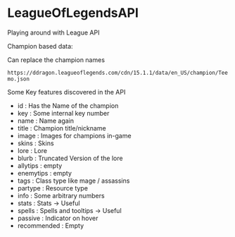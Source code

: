 # LeagueOfLegendsAPI
Playing around with League API

Champion based data:

Can replace the champion names

```https://ddragon.leagueoflegends.com/cdn/15.1.1/data/en_US/champion/Teemo.json```

Some Key features discovered in the API
* id : Has the Name of the champion
* key : Some internal key number
* name : Name again
* title : Champion title/nickname
* image : Images for champions in-game
* skins : Skins
* lore : Lore
* blurb : Truncated Version of the lore
* allytips : empty
* enemytips : empty 
* tags : Class type like mage / assassins
* partype : Resource type
* info : Some arbitrary numbers
* stats : Stats -> Useful
* spells : Spells and tooltips -> Useful
* passive : Indicator on hover
* recommended : Empty

